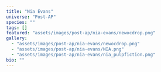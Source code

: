 ```yaml
---
title: "Nia Evans"
universe: "Post-AP"
species: ""
tags: []
featured: "assets/images/post-ap/nia-evans/newocdrop.png"
gallery:
  - "assets/images/post-ap/nia-evans/newocdrop.png"
  - "assets/images/post-ap/nia-evans/NIA.png"
  - "assets/images/post-ap/nia-evans/nia_pulpfiction.png"
bio: ""
---
```

